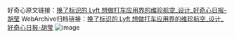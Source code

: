 好奇心原文链接：[换了标识的 Lyft 想做打车应用界的维珍航空_设计_好奇心日报-胡莹](https://www.qdaily.com/articles/5486.html)
WebArchive归档链接：[换了标识的 Lyft 想做打车应用界的维珍航空_设计_好奇心日报-胡莹](http://web.archive.org/web/20190623164852/https://www.qdaily.com/articles/5486.html)
![image](http://ww3.sinaimg.cn/large/007d5XDply1g3wh8yz7s5j30u04ife35)